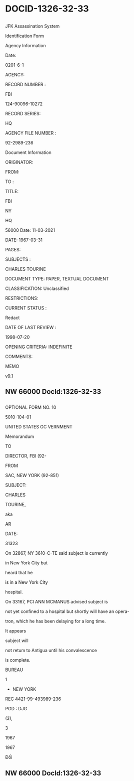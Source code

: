 # DOCID-1326-32-33

##
JFK Assassination System

Identification Form

Agency Information

Date:

0201-6-1

AGENCY:

RECORD NUMBER :

FBI

124-90096-10272

RECORD SERIES:

HQ

AGENCY FILE NUMBER :

92-2989-236

Document Information

ORIGINATOR:

FROM:

TO :

TITLE:

FBI

NY

HQ

56000 Date: 11-03-2021

DATE: 1967-03-31

PAGES:

SUBJECTS :

CHARLES TOURINE

DOCUMENT TYPE: PAPER, TEXTUAL DOCUMENT

CLASSIFICATION: Unclassified

RESTRICTIONS:

CURRENT STATUS :

Redact

DATE OF LAST REVIEW :

1998-07-20

OPENING CRITERIA: INDEFINITE

COMMENTS:

MEMO

v9.1

NW 66000 Docld:1326-32-33
---

##
OPTIONAL FORM NO. 10

5010-104-01

UNITED STATES GC VERNMENT

Memorandum

TO

DIRECTOR, FBI (92-

FROM

SAC, NEW YORK (92-851)

SUBJECT:

CHARLES

TOURINE,

aka

AR

DATE:

31323

On 32867, NY 3610-C-TE said subject is currently

in New York City but

heard that he

is in a New York City

hospital.

On 33167, PCI ANN MCMANUS advised subject is

not yet confined to a hospital but shortly will have an opera-

tron, which he has been delaying for a long time.

It appears

subject will

not retum to Antigua until his convalescence

is complete.

BUREAU

1

- NEW YORK

REC 4421-99-493989-236

PGD : DJG

(3),

3

1967

1967

Đối

NW 66000 Docld:1326-32-33
---

